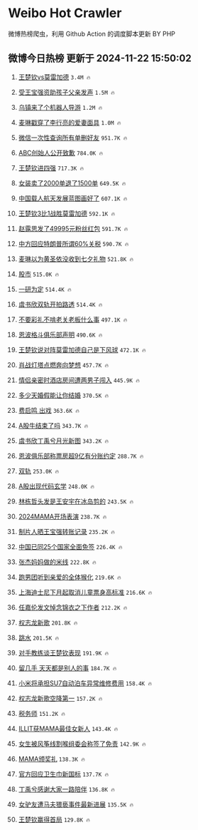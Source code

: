 # Weibo Hot Crawler 



微博热榜爬虫，利用 Github Action 的调度脚本更新 BY PHP 


## 微博今日热榜 更新于 2024-11-22 15:50:02 
1. [王楚钦vs莫雷加德](https://s.weibo.com/weibo?q=%23%E7%8E%8B%E6%A5%9A%E9%92%A6vs%E8%8E%AB%E9%9B%B7%E5%8A%A0%E5%BE%B7%23&t=31&band_rank=1&Refer=top) `3.4M 🔥` 

1. [受王宝强资助孩子父亲发声](https://s.weibo.com/weibo?q=%23%E5%8F%97%E7%8E%8B%E5%AE%9D%E5%BC%BA%E8%B5%84%E5%8A%A9%E5%AD%A9%E5%AD%90%E7%88%B6%E4%BA%B2%E5%8F%91%E5%A3%B0%23&t=31&band_rank=2&Refer=top) `1.5M 🔥` 

1. [乌镇来了个机器人导游](https://s.weibo.com/weibo?q=%23%E4%B9%8C%E9%95%87%E6%9D%A5%E4%BA%86%E4%B8%AA%E6%9C%BA%E5%99%A8%E4%BA%BA%E5%AF%BC%E6%B8%B8%23&t=31&band_rank=3&Refer=top) `1.2M 🔥` 

1. [麦琳戳穿了李行亮的爱妻面具](https://s.weibo.com/weibo?q=%23%E9%BA%A6%E7%90%B3%E6%88%B3%E7%A9%BF%E4%BA%86%E6%9D%8E%E8%A1%8C%E4%BA%AE%E7%9A%84%E7%88%B1%E5%A6%BB%E9%9D%A2%E5%85%B7%23&t=31&band_rank=4&Refer=top) `1.0M 🔥` 

1. [微信一次性查询所有单删好友](https://s.weibo.com/weibo?q=%23%E5%BE%AE%E4%BF%A1%E4%B8%80%E6%AC%A1%E6%80%A7%E6%9F%A5%E8%AF%A2%E6%89%80%E6%9C%89%E5%8D%95%E5%88%A0%E5%A5%BD%E5%8F%8B%23&t=31&band_rank=5&Refer=top) `951.7K 🔥` 

1. [ABC创始人公开致歉](https://s.weibo.com/weibo?q=%23ABC%E5%88%9B%E5%A7%8B%E4%BA%BA%E5%85%AC%E5%BC%80%E8%87%B4%E6%AD%89%23&t=31&band_rank=6&Refer=top) `784.0K 🔥` 

1. [王楚钦进四强](https://s.weibo.com/weibo?q=%23%E7%8E%8B%E6%A5%9A%E9%92%A6%E8%BF%9B%E5%9B%9B%E5%BC%BA%23&t=31&band_rank=7&Refer=top) `717.3K 🔥` 

1. [女装卖了2000单退了1500单](https://s.weibo.com/weibo?q=%23%E5%A5%B3%E8%A3%85%E5%8D%96%E4%BA%862000%E5%8D%95%E9%80%80%E4%BA%861500%E5%8D%95%23&t=31&band_rank=8&Refer=top) `649.5K 🔥` 

1. [中国载人航天发展蓝图画好了](https://s.weibo.com/weibo?q=%23%E4%B8%AD%E5%9B%BD%E8%BD%BD%E4%BA%BA%E8%88%AA%E5%A4%A9%E5%8F%91%E5%B1%95%E8%93%9D%E5%9B%BE%E7%94%BB%E5%A5%BD%E4%BA%86%23&t=31&band_rank=9&Refer=top) `607.1K 🔥` 

1. [王楚钦3比1战胜莫雷加德](https://s.weibo.com/weibo?q=%23%E7%8E%8B%E6%A5%9A%E9%92%A63%E6%AF%941%E6%88%98%E8%83%9C%E8%8E%AB%E9%9B%B7%E5%8A%A0%E5%BE%B7%23&t=31&band_rank=10&Refer=top) `592.1K 🔥` 

1. [赵露思发了49995元粉丝红包](https://s.weibo.com/weibo?q=%23%E8%B5%B5%E9%9C%B2%E6%80%9D%E5%8F%91%E4%BA%8649995%E5%85%83%E7%B2%89%E4%B8%9D%E7%BA%A2%E5%8C%85%23&t=31&band_rank=11&Refer=top) `591.7K 🔥` 

1. [中方回应特朗普所谓60%关税](https://s.weibo.com/weibo?q=%23%E4%B8%AD%E6%96%B9%E5%9B%9E%E5%BA%94%E7%89%B9%E6%9C%97%E6%99%AE%E6%89%80%E8%B0%9360%25%E5%85%B3%E7%A8%8E%23&t=31&band_rank=12&Refer=top) `590.7K 🔥` 

1. [麦琳以为黄圣依没收到七夕礼物](https://s.weibo.com/weibo?q=%23%E9%BA%A6%E7%90%B3%E4%BB%A5%E4%B8%BA%E9%BB%84%E5%9C%A3%E4%BE%9D%E6%B2%A1%E6%94%B6%E5%88%B0%E4%B8%83%E5%A4%95%E7%A4%BC%E7%89%A9%23&t=31&band_rank=13&Refer=top) `521.8K 🔥` 

1. [股市](https://s.weibo.com/weibo?q=%E8%82%A1%E5%B8%82&t=31&band_rank=14&Refer=top) `515.0K 🔥` 

1. [一研为定](https://s.weibo.com/weibo?q=%23%E4%B8%80%E7%A0%94%E4%B8%BA%E5%AE%9A%23&t=31&band_rank=15&Refer=top) `514.4K 🔥` 

1. [虞书欣双轨开拍路透](https://s.weibo.com/weibo?q=%23%E8%99%9E%E4%B9%A6%E6%AC%A3%E5%8F%8C%E8%BD%A8%E5%BC%80%E6%8B%8D%E8%B7%AF%E9%80%8F%23&t=31&band_rank=16&Refer=top) `514.4K 🔥` 

1. [不要彩礼不啃老关老板什么事](https://s.weibo.com/weibo?q=%23%E4%B8%8D%E8%A6%81%E5%BD%A9%E7%A4%BC%E4%B8%8D%E5%95%83%E8%80%81%E5%85%B3%E8%80%81%E6%9D%BF%E4%BB%80%E4%B9%88%E4%BA%8B%23&t=31&band_rank=17&Refer=top) `497.1K 🔥` 

1. [恩波格斗俱乐部声明](https://s.weibo.com/weibo?q=%23%E6%81%A9%E6%B3%A2%E6%A0%BC%E6%96%97%E4%BF%B1%E4%B9%90%E9%83%A8%E5%A3%B0%E6%98%8E%23&t=31&band_rank=18&Refer=top) `490.6K 🔥` 

1. [王楚钦说对阵莫雷加德自己是下风球](https://s.weibo.com/weibo?q=%23%E7%8E%8B%E6%A5%9A%E9%92%A6%E8%AF%B4%E5%AF%B9%E9%98%B5%E8%8E%AB%E9%9B%B7%E5%8A%A0%E5%BE%B7%E8%87%AA%E5%B7%B1%E6%98%AF%E4%B8%8B%E9%A3%8E%E7%90%83%23&t=31&band_rank=19&Refer=top) `472.1K 🔥` 

1. [肖战灯塔点燃奔向梦想](https://s.weibo.com/weibo?q=%23%E8%82%96%E6%88%98%E7%81%AF%E5%A1%94%E7%82%B9%E7%87%83%E5%A5%94%E5%90%91%E6%A2%A6%E6%83%B3%23&t=31&band_rank=20&Refer=top) `457.7K 🔥` 

1. [情侣亲密时酒店房间遭两男子闯入](https://s.weibo.com/weibo?q=%23%E6%83%85%E4%BE%A3%E4%BA%B2%E5%AF%86%E6%97%B6%E9%85%92%E5%BA%97%E6%88%BF%E9%97%B4%E9%81%AD%E4%B8%A4%E7%94%B7%E5%AD%90%E9%97%AF%E5%85%A5%23&t=31&band_rank=21&Refer=top) `445.9K 🔥` 

1. [多少天婚假能让你结婚](https://s.weibo.com/weibo?q=%23%E5%A4%9A%E5%B0%91%E5%A4%A9%E5%A9%9A%E5%81%87%E8%83%BD%E8%AE%A9%E4%BD%A0%E7%BB%93%E5%A9%9A%23&t=31&band_rank=22&Refer=top) `370.5K 🔥` 

1. [费启鸣 出戏](https://s.weibo.com/weibo?q=%E8%B4%B9%E5%90%AF%E9%B8%A3%20%E5%87%BA%E6%88%8F&t=31&band_rank=23&Refer=top) `363.6K 🔥` 

1. [A股牛结束了吗](https://s.weibo.com/weibo?q=%23A%E8%82%A1%E7%89%9B%E7%BB%93%E6%9D%9F%E4%BA%86%E5%90%97%23&t=31&band_rank=24&Refer=top) `343.7K 🔥` 

1. [虞书欣丁禹兮月光新图](https://s.weibo.com/weibo?q=%23%E8%99%9E%E4%B9%A6%E6%AC%A3%E4%B8%81%E7%A6%B9%E5%85%AE%E6%9C%88%E5%85%89%E6%96%B0%E5%9B%BE%23&t=31&band_rank=25&Refer=top) `343.2K 🔥` 

1. [恩波俱乐部称票房超9亿有分账约定](https://s.weibo.com/weibo?q=%23%E6%81%A9%E6%B3%A2%E4%BF%B1%E4%B9%90%E9%83%A8%E7%A7%B0%E7%A5%A8%E6%88%BF%E8%B6%859%E4%BA%BF%E6%9C%89%E5%88%86%E8%B4%A6%E7%BA%A6%E5%AE%9A%23&t=31&band_rank=26&Refer=top) `288.7K 🔥` 

1. [双轨](https://s.weibo.com/weibo?q=%E5%8F%8C%E8%BD%A8&t=31&band_rank=27&Refer=top) `253.0K 🔥` 

1. [A股出现代码玄学](https://s.weibo.com/weibo?q=%23A%E8%82%A1%E5%87%BA%E7%8E%B0%E4%BB%A3%E7%A0%81%E7%8E%84%E5%AD%A6%23&t=31&band_rank=28&Refer=top) `248.0K 🔥` 

1. [林栋哲头发是王安宇在冰岛剪的](https://s.weibo.com/weibo?q=%23%E6%9E%97%E6%A0%8B%E5%93%B2%E5%A4%B4%E5%8F%91%E6%98%AF%E7%8E%8B%E5%AE%89%E5%AE%87%E5%9C%A8%E5%86%B0%E5%B2%9B%E5%89%AA%E7%9A%84%23&t=31&band_rank=29&Refer=top) `243.5K 🔥` 

1. [2024MAMA开场表演](https://s.weibo.com/weibo?q=%232024MAMA%E5%BC%80%E5%9C%BA%E8%A1%A8%E6%BC%94%23&t=31&band_rank=30&Refer=top) `238.7K 🔥` 

1. [制片人晒王宝强转账记录](https://s.weibo.com/weibo?q=%23%E5%88%B6%E7%89%87%E4%BA%BA%E6%99%92%E7%8E%8B%E5%AE%9D%E5%BC%BA%E8%BD%AC%E8%B4%A6%E8%AE%B0%E5%BD%95%23&t=31&band_rank=31&Refer=top) `235.2K 🔥` 

1. [中国已同25个国家全面免签](https://s.weibo.com/weibo?q=%23%E4%B8%AD%E5%9B%BD%E5%B7%B2%E5%90%8C25%E4%B8%AA%E5%9B%BD%E5%AE%B6%E5%85%A8%E9%9D%A2%E5%85%8D%E7%AD%BE%23&t=31&band_rank=32&Refer=top) `226.4K 🔥` 

1. [张杰妈妈做的米线](https://s.weibo.com/weibo?q=%23%E5%BC%A0%E6%9D%B0%E5%A6%88%E5%A6%88%E5%81%9A%E7%9A%84%E7%B1%B3%E7%BA%BF%23&t=31&band_rank=33&Refer=top) `222.8K 🔥` 

1. [跑男团听到亲爱的全体猴化](https://s.weibo.com/weibo?q=%E8%B7%91%E7%94%B7%E5%9B%A2%E5%90%AC%E5%88%B0%E4%BA%B2%E7%88%B1%E7%9A%84%E5%85%A8%E4%BD%93%E7%8C%B4%E5%8C%96&t=31&band_rank=34&Refer=top) `219.6K 🔥` 

1. [上海迪士尼下月起取消儿童票身高标准](https://s.weibo.com/weibo?q=%23%E4%B8%8A%E6%B5%B7%E8%BF%AA%E5%A3%AB%E5%B0%BC%E4%B8%8B%E6%9C%88%E8%B5%B7%E5%8F%96%E6%B6%88%E5%84%BF%E7%AB%A5%E7%A5%A8%E8%BA%AB%E9%AB%98%E6%A0%87%E5%87%86%23&t=31&band_rank=35&Refer=top) `216.6K 🔥` 

1. [任嘉伦发文悼念锦衣之下作者](https://s.weibo.com/weibo?q=%23%E4%BB%BB%E5%98%89%E4%BC%A6%E5%8F%91%E6%96%87%E6%82%BC%E5%BF%B5%E9%94%A6%E8%A1%A3%E4%B9%8B%E4%B8%8B%E4%BD%9C%E8%80%85%23&t=31&band_rank=36&Refer=top) `212.2K 🔥` 

1. [权志龙新歌](https://s.weibo.com/weibo?q=%E6%9D%83%E5%BF%97%E9%BE%99%E6%96%B0%E6%AD%8C&t=31&band_rank=37&Refer=top) `201.8K 🔥` 

1. [跳水](https://s.weibo.com/weibo?q=%E8%B7%B3%E6%B0%B4&t=31&band_rank=38&Refer=top) `201.5K 🔥` 

1. [对手教练谈王楚钦表现](https://s.weibo.com/weibo?q=%23%E5%AF%B9%E6%89%8B%E6%95%99%E7%BB%83%E8%B0%88%E7%8E%8B%E6%A5%9A%E9%92%A6%E8%A1%A8%E7%8E%B0%23&t=31&band_rank=39&Refer=top) `191.9K 🔥` 

1. [留几手 天天都是别人的事](https://s.weibo.com/weibo?q=%E7%95%99%E5%87%A0%E6%89%8B%20%E5%A4%A9%E5%A4%A9%E9%83%BD%E6%98%AF%E5%88%AB%E4%BA%BA%E7%9A%84%E4%BA%8B&t=31&band_rank=40&Refer=top) `184.7K 🔥` 

1. [小米将承担SU7自动泊车异常维修费用](https://s.weibo.com/weibo?q=%23%E5%B0%8F%E7%B1%B3%E5%B0%86%E6%89%BF%E6%8B%85SU7%E8%87%AA%E5%8A%A8%E6%B3%8A%E8%BD%A6%E5%BC%82%E5%B8%B8%E7%BB%B4%E4%BF%AE%E8%B4%B9%E7%94%A8%23&t=31&band_rank=41&Refer=top) `158.4K 🔥` 

1. [权志龙新歌空降第一](https://s.weibo.com/weibo?q=%23%E6%9D%83%E5%BF%97%E9%BE%99%E6%96%B0%E6%AD%8C%E7%A9%BA%E9%99%8D%E7%AC%AC%E4%B8%80%23&t=31&band_rank=42&Refer=top) `157.2K 🔥` 

1. [税务师](https://s.weibo.com/weibo?q=%E7%A8%8E%E5%8A%A1%E5%B8%88&t=31&band_rank=43&Refer=top) `151.2K 🔥` 

1. [ILLIT获MAMA最佳女新人](https://s.weibo.com/weibo?q=%23ILLIT%E8%8E%B7MAMA%E6%9C%80%E4%BD%B3%E5%A5%B3%E6%96%B0%E4%BA%BA%23&t=31&band_rank=44&Refer=top) `143.4K 🔥` 

1. [女生被风筝线割喉组委会称签了免责](https://s.weibo.com/weibo?q=%23%E5%A5%B3%E7%94%9F%E8%A2%AB%E9%A3%8E%E7%AD%9D%E7%BA%BF%E5%89%B2%E5%96%89%E7%BB%84%E5%A7%94%E4%BC%9A%E7%A7%B0%E7%AD%BE%E4%BA%86%E5%85%8D%E8%B4%A3%23&t=31&band_rank=45&Refer=top) `142.9K 🔥` 

1. [MAMA颁奖礼](https://s.weibo.com/weibo?q=%23MAMA%E9%A2%81%E5%A5%96%E7%A4%BC%23&t=31&band_rank=46&Refer=top) `138.3K 🔥` 

1. [官方回应卫生巾新国标](https://s.weibo.com/weibo?q=%23%E5%AE%98%E6%96%B9%E5%9B%9E%E5%BA%94%E5%8D%AB%E7%94%9F%E5%B7%BE%E6%96%B0%E5%9B%BD%E6%A0%87%23&t=31&band_rank=47&Refer=top) `137.7K 🔥` 

1. [丁禹兮感谢大家一路陪伴](https://s.weibo.com/weibo?q=%23%E4%B8%81%E7%A6%B9%E5%85%AE%E6%84%9F%E8%B0%A2%E5%A4%A7%E5%AE%B6%E4%B8%80%E8%B7%AF%E9%99%AA%E4%BC%B4%23&t=31&band_rank=48&Refer=top) `136.8K 🔥` 

1. [女驴友遭马夫猥亵事件最新进展](https://s.weibo.com/weibo?q=%23%E5%A5%B3%E9%A9%B4%E5%8F%8B%E9%81%AD%E9%A9%AC%E5%A4%AB%E7%8C%A5%E4%BA%B5%E4%BA%8B%E4%BB%B6%E6%9C%80%E6%96%B0%E8%BF%9B%E5%B1%95%23&t=31&band_rank=49&Refer=top) `135.5K 🔥` 

1. [王楚钦赢得首局](https://s.weibo.com/weibo?q=%23%E7%8E%8B%E6%A5%9A%E9%92%A6%E8%B5%A2%E5%BE%97%E9%A6%96%E5%B1%80%23&t=31&band_rank=50&Refer=top) `129.8K 🔥` 

